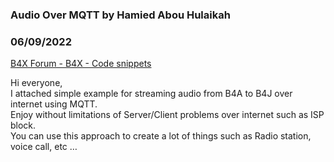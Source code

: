 ###  Audio Over MQTT by Hamied Abou Hulaikah
### 06/09/2022
[B4X Forum - B4X - Code snippets](https://www.b4x.com/android/forum/threads/141121/)

Hi everyone,  
I attached simple example for streaming audio from B4A to B4J over internet using MQTT.  
Enjoy without limitations of Server/Client problems over internet such as ISP block.  
You can use this approach to create a lot of things such as Radio station, voice call, etc …